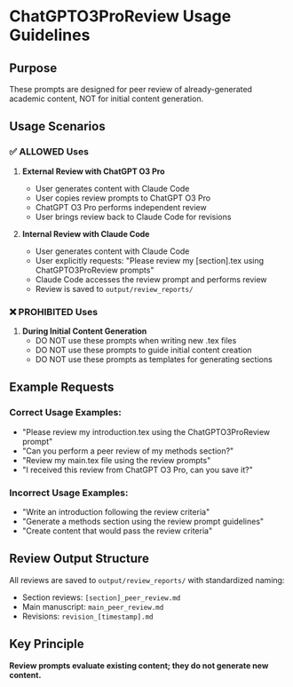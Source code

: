# ChatGPTO3ProReview Usage Guidelines

## Purpose
These prompts are designed for peer review of already-generated academic content, NOT for initial content generation.

## Usage Scenarios

### ✅ ALLOWED Uses

1. **External Review with ChatGPT O3 Pro**
   - User generates content with Claude Code
   - User copies review prompts to ChatGPT O3 Pro
   - ChatGPT O3 Pro performs independent review
   - User brings review back to Claude Code for revisions

2. **Internal Review with Claude Code**
   - User generates content with Claude Code
   - User explicitly requests: "Please review my [section].tex using ChatGPTO3ProReview prompts"
   - Claude Code accesses the review prompt and performs review
   - Review is saved to `output/review_reports/`

### ❌ PROHIBITED Uses

1. **During Initial Content Generation**
   - DO NOT use these prompts when writing new .tex files
   - DO NOT use these prompts to guide initial content creation
   - DO NOT use these prompts as templates for generating sections

## Example Requests

### Correct Usage Examples:
- "Please review my introduction.tex using the ChatGPTO3ProReview prompt"
- "Can you perform a peer review of my methods section?"
- "Review my main.tex file using the review prompts"
- "I received this review from ChatGPT O3 Pro, can you save it?"

### Incorrect Usage Examples:
- "Write an introduction following the review criteria"
- "Generate a methods section using the review prompt guidelines"
- "Create content that would pass the review criteria"

## Review Output Structure

All reviews are saved to `output/review_reports/` with standardized naming:
- Section reviews: `[section]_peer_review.md`
- Main manuscript: `main_peer_review.md`
- Revisions: `revision_[timestamp].md`

## Key Principle
**Review prompts evaluate existing content; they do not generate new content.**